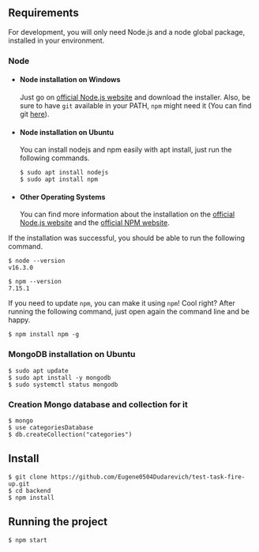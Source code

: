 ## Requirements

For development, you will only need Node.js and a node global package, installed in your environment.

### Node
- #### Node installation on Windows

  Just go on [official Node.js website](https://nodejs.org/) and download the installer.
  Also, be sure to have `git` available in your PATH, `npm` might need it (You can find git [here](https://git-scm.com/)).

- #### Node installation on Ubuntu

  You can install nodejs and npm easily with apt install, just run the following commands.

      $ sudo apt install nodejs
      $ sudo apt install npm

- #### Other Operating Systems
  You can find more information about the installation on the [official Node.js website](https://nodejs.org/) and the [official NPM website](https://npmjs.org/).

If the installation was successful, you should be able to run the following command.

    $ node --version
    v16.3.0

    $ npm --version
    7.15.1

If you need to update `npm`, you can make it using `npm`! Cool right? After running the following command, just open again the command line and be happy.

    $ npm install npm -g


### MongoDB installation on Ubuntu

    $ sudo apt update
    $ sudo apt install -y mongodb
    $ sudo systemctl status mongodb

### Creation Mongo database and collection for it

    $ mongo
    $ use categoriesDatabase
    $ db.createCollection("categories")


## Install

    $ git clone https://github.com/Eugene0504Dudarevich/test-task-fire-up.git
    $ cd backend
    $ npm install

## Running the project

    $ npm start